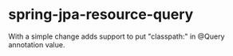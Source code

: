 # spring-jpa-resource-query
With a simple change adds support to put "classpath:" in @Query annotation value.
